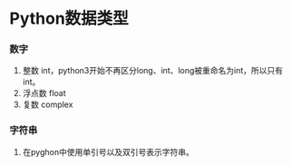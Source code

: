 # Python数据类型
### 数字
1.  整数 int，python3开始不再区分long、int、long被重命名为int，所以只有int。
2.  浮点数 float
3.  复数 complex
### 字符串
1.  在pyghon中使用单引号以及双引号表示字符串。
<!--stackedit_data:
eyJoaXN0b3J5IjpbLTE2MjY4NTEyNzgsNzI1MTkwOTM1XX0=
-->